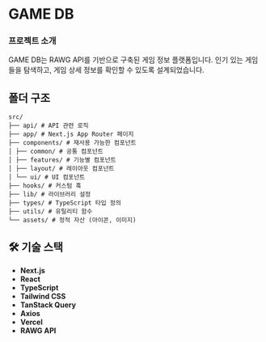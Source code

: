 # GAME DB

### 프로젝트 소개

GAME DB는 RAWG API를 기반으로 구축된 게임 정보 플랫폼입니다. 인기 있는 게임들을 탐색하고, 게임 상세 정보를 확인할 수 있도록 설계되었습니다.

## 폴더 구조

```
src/
├── api/ # API 관련 로직
├── app/ # Next.js App Router 페이지
├── components/ # 재사용 가능한 컴포넌트
│ ├── common/ # 공통 컴포넌트
│ ├── features/ # 기능별 컴포넌트
│ ├── layout/ # 레이아웃 컴포넌트
│ └── ui/ # UI 컴포넌트
├── hooks/ # 커스텀 훅
├── lib/ # 라이브러리 설정
├── types/ # TypeScript 타입 정의
├── utils/ # 유틸리티 함수
└── assets/ # 정적 자산 (아이콘, 이미지)
```

## 🛠 기술 스택

- **Next.js**
- **React**
- **TypeScript**
- **Tailwind CSS**
- **TanStack Query**
- **Axios**
- **Vercel**
- **RAWG API**
